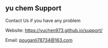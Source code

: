 ##   yu chem Support

  Contact Us if you have any problem
  
   Website: https://yuchen973.github.io/support/
   
   Email: pouganli78734@163.com
